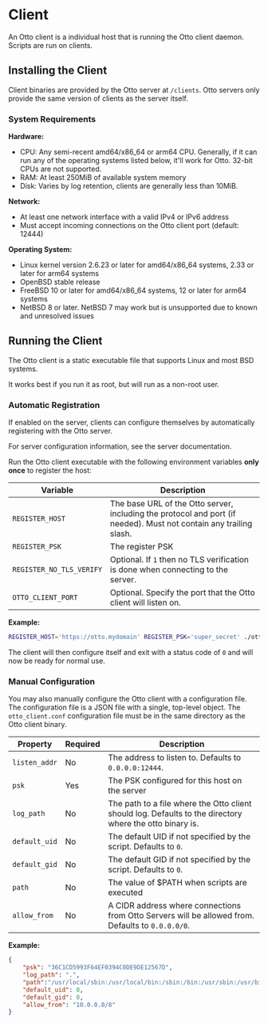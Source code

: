 # Client

An Otto client is a individual host that is running the Otto client daemon. Scripts are run on clients.

## Installing the Client

Client binaries are provided by the Otto server at `/clients`. Otto servers only provide the same version of clients as the server itself.

### System Requirements

**Hardware:**
- CPU: Any semi-recent amd64/x86_64 or arm64 CPU. Generally, if it can run any of the operating systems listed below, it'll work for Otto. 32-bit CPUs are not supported.
- RAM: At least 250MiB of available system memory
- Disk: Varies by log retention, clients are generally less than 10MiB.

**Network:**
- At least one network interface with a valid IPv4 or IPv6 address
- Must accept incoming connections on the Otto client port (default: 12444)

**Operating System:**
- Linux kernel version 2.6.23 or later for amd64/x86_64 systems, 2.33 or later for arm64 systems
- OpenBSD stable release
- FreeBSD 10 or later for amd64/x86_64 systems, 12 or later for arm64 systems
- NetBSD 8 or later. NetBSD 7 may work but is unsupported due to known and unresolved issues

## Running the Client

The Otto client is a static executable file that supports Linux and most BSD systems.

It works best if you run it as root, but will run as a non-root user.

### Automatic Registration

If enabled on the server, clients can configure themselves by automatically registering with the Otto server.

For server configuration information, see the server documentation.

Run the Otto client executable with the following environment variables **only once** to register the host:

|Variable|Description|
|-|-|
|`REGISTER_HOST`|The base URL of the Otto server, including the protocol and port (if needed). Must not contain any trailing slash.|
|`REGISTER_PSK`|The register PSK|
|`REGISTER_NO_TLS_VERIFY`|Optional. If `1` then no TLS verification is done when connecting to the server.|
|`OTTO_CLIENT_PORT`|Optional. Specify the port that the Otto client will listen on.|

**Example:**

```bash
REGISTER_HOST='https://otto.mydomain' REGISTER_PSK='super_secret' ./otto
```

The client will then configure itself and exit with a status code of `0` and will now be ready for normal use.

### Manual Configuration

You may also manually configure the Otto client with a configuration file. The configuration file is a JSON file with a
single, top-level object. The `otto_client.conf` configuration file must be in the same directory as the Otto client binary.

|Property|Required|Description|
|-|-|-|
|`listen_addr`|No|The address to listen to. Defaults to `0.0.0.0:12444`.|
|`psk`|Yes|The PSK configured for this host on the server|
|`log_path`|No|The path to a file where the Otto client should log. Defaults to the directory where the otto binary is.|
|`default_uid`|No|The default UID if not specified by the script. Defaults to `0`.|
|`default_gid`|No|The default GID if not specified by the script. Defaults to `0`.|
|`path`|No|The value of $PATH when scripts are executed|
|`allow_from`|No|A CIDR address where connections from Otto Servers will be allowed from. Defaults to `0.0.0.0/0`.|

**Example:**

```json
{
    "psk": "36C1CD5993F64EF0394C0DE9DE12567D",
    "log_path": ".",
    "path":"/usr/local/sbin:/usr/local/bin:/sbin:/bin:/usr/sbin:/usr/bin:/root/bin",
    "default_uid": 0,
    "default_gid": 0,
    "allow_from": "10.0.0.0/8"
}
```